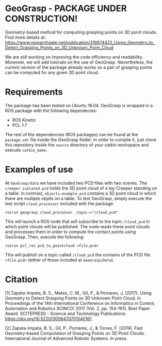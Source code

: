 # GeoGrasp - PACKAGE UNDER CONSTRUCTION!
Geometry-based method for computing grasping points on 3D point clouds. Find more details at: https://www.researchgate.net/publication/318874422_Using_Geometry_to_Detect_Grasping_Points_on_3D_Unknown_Point_Cloud

We are still working on improving the code efficiency and readability. Moreover, we will add tutorials on the use of GeoGrasp. Nevertheless, the current version of the package already works so a pair of grasping points can be computed for any given 3D point cloud.

# Requirements
The package has been tested on Ubuntu 16.04. GeoGrasp is wrapped in a ROS package with the following dependecies:

- ROS Kinetic
- PCL 1.7

The rest of the dependencies (ROS packages) can be found at the `package.xml` file inside the GeoGrasp folder. In order to compile it, just clone this repository inside the `source` directory of your catkin workspace and execute `catkin_make`.

# Examples of use

At `GeoGrasp/data` we have included two PCD files with two scenes. The `creeper-isolated.pcd` holds the 3D point cloud of a toy Creeper standing on a table. In contrast, `objects-example.pcd` contains a 3D point cloud in which there are multiple objets on a table. To test GeoGrasp, simply execute the test script `cloud_processor` included with the package:

```
rosrun geograsp cloud_processor _topic:="/cloud_pcd"
```

This will launch a ROS node that will subscribe to the topic `/cloud_pcd` in which point clouds will be published. The node reads these point clouds and processes them in order to compute the contact points using GeoGrasp. Then, execute the following:

```
rosrun pcl_ros pcd_to_pointcloud <file.pcd>
```

This will publish on a topic called `/cloud_pcd` the contains of the PCD file `<file.pcd>` (either of those included at `GeoGrasp/Data`).

# Citation
[1] Zapata-Impata, B. S., Mateo, C. M., Gil, P., & Pomares, J. (2017). Using Geometry to Detect Grasping Points on 3D Unknown Point Cloud. In Proceedings of the 14th International Conference on Informatics in Control, Automation and Robotics (ICINCO) 2017 (Vol. 2, pp. 154–161). Best Paper Award. SCITEPRESS - Science and Technology Publications. https://doi.org/10.5220/0006470701540161

[2] Zapata-Impata, B. S., Gil, P., Pomares, J., & Torres, F. (2019). Fast Geometry-based Computation
of Grasping Points on 3D Point Clouds. International Journal of Advanced Robotic Systems. In
press.

